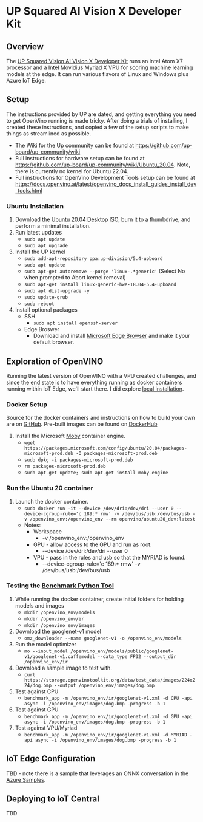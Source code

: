 # UP Squared AI Vision X Developer Kit

## Overview

The [UP Squared Vision AI Vision X Developer Kit](https://up-board.org/upkits/up-squared-ai-vision-kit/) runs an Intel Atom X7 processor and a Intel Movidius Myriad X VPU for scoring machine learning models at the edge.  It can run various flavors of Linux and Windows plus Azure IoT Edge.

## Setup

The instructions provided by UP are dated, and getting everything you need to get OpenVino running is made tricky.  After doing a trials of installing, I created these instructions, and copied a few of the setup scripts to make things as streamlined as possible.

- The Wiki for the Up community can be found at https://github.com/up-board/up-community/wiki
- Full instructions for hardware setup can be found at https://github.com/up-board/up-community/wiki/Ubuntu_20.04.  Note, there is currently no kernel for Ubuntu 22.04.
- Full instructions for OpenVino Development Tools setup can be found at https://docs.openvino.ai/latest/openvino_docs_install_guides_install_dev_tools.html

### Ubuntu Installation

1. Download the [Ubuntu 20.04 Desktop](https://releases.ubuntu.com/20.04.4/ubuntu-20.04.4-desktop-amd64.iso) ISO, burn it to a thumbdrive, and perform a minimal installation.
2. Run latest updates
    - `sudo apt update`
    - `sudo apt upgrade`
3. Install the UP kernel
    - `sudo add-apt-repository ppa:up-division/5.4-upboard`
    - `sudo apt update`
    - `sudo apt-get autoremove --purge 'linux-.*generic'` (Select No when prompted to Abort kernel removal)
    - `sudo apt-get install linux-generic-hwe-18.04-5.4-upboard`
    - `sudo apt dist-upgrade -y`
    - `sudo update-grub`
    - `sudo reboot`
4. Install optional packages
    - SSH
        - `sudo apt install openssh-server`
    - Edge Broswer
        - Download and install [Microsoft Edge Browser](https://www.microsoft.com/edge) and make it your default browser.

## Exploration of OpenVINO

Running the latest version of OpenVINO with a VPU created challenges, and since the end state is to have everything running as docker containers running within IoT Edge, we'll start there.  I did explore [local installation](./openvino%20install.md).

### Docker Setup

Source for the docker containers and instructions on how to build your own are on [GitHub](https://github.com/openvinotoolkit/docker_ci).  Pre-built images can be found on [DockerHub](https://hub.docker.com/r/openvino/ubuntu20_dev)

1. Install the Microsoft [Moby](https://docs.microsoft.com/en-us/azure/iot-edge/how-to-provision-single-device-linux-symmetric?view=iotedge-2020-11&tabs=azure-portal%2Cubuntu#install-iot-edge) container engine.
    - `wget https://packages.microsoft.com/config/ubuntu/20.04/packages-microsoft-prod.deb -O packages-microsoft-prod.deb`
    - `sudo dpkg -i packages-microsoft-prod.deb`
    - `rm packages-microsoft-prod.deb`
    - `sudo apt-get update; sudo apt-get install moby-engine`

### Run the Ubuntu 20 container

1. Launch the docker container.
    - `sudo docker run -it --device /dev/dri:/dev/dri --user 0 --device-cgroup-rule='c 189:* rmw' -v /dev/bus/usb:/dev/bus/usb -v /openvino_env:/openvino_env --rm openvino/ubuntu20_dev:latest`
    - Notes:
        - Workspace
            - -v /openvino_env:/openvino_env
        - GPU - allow access to the GPU and run as root.
            - --device /dev/dri:/dev/dri --user 0
        - VPU - pass in the rules and usb so that the MYRIAD is found.
            - --device-cgroup-rule='c 189:* rmw' -v /dev/bus/usb:/dev/bus/usb

### Testing the [Benchmark Python Tool](https://docs.openvino.ai/latest/openvino_inference_engine_tools_benchmark_tool_README.html)

1. While running the docker container, create initial folders for holding models and images
    - `mkdir /openvino_env/models`
    - `mkdir /openvino_env/ir`
    - `mkdir /openvino_env/images`
2. Download the googlenet-v1 model
    - `omz_downloader --name googlenet-v1 -o /openvino_env/models`
3. Run the model optimizer
    - `mo --input_model /openvino_env/models/public/googlenet-v1/googlenet-v1.caffemodel --data_type FP32 --output_dir /openvino_env/ir`
4. Download a sample image to test with.
    - `curl https://storage.openvinotoolkit.org/data/test_data/images/224x224/dog.bmp --output /openvino_env/images/dog.bmp`
5. Test against CPU
    - `benchmark_app -m /openvino_env/ir/googlenet-v1.xml -d CPU -api async -i /openvino_env/images/dog.bmp -progress -b 1`
6. Test against GPU
    - `benchmark_app -m /openvino_env/ir/googlenet-v1.xml -d GPU -api async -i /openvino_env/images/dog.bmp -progress -b 1`
7. Test against VPU/Myriad
    - `benchmark_app -m /openvino_env/ir/googlenet-v1.xml -d MYRIAD -api async -i /openvino_env/images/dog.bmp -progress -b 1`

## IoT Edge Configuration

TBD - note there is a sample that leverages an ONNX conversation in the [Azure Samples](https://github.com/Azure-Samples/onnxruntime-iot-edge/blob/master/README-ONNXRUNTIME-OpenVINO.md).

## Deploying to IoT Central

TBD
